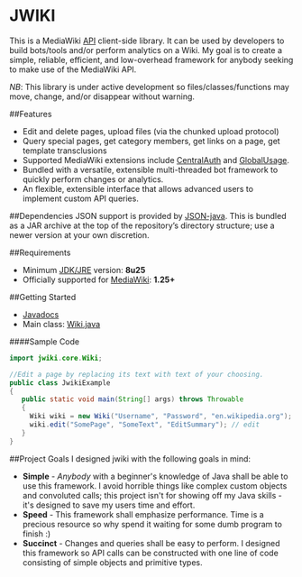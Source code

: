 JWIKI
=========
This is a MediaWiki [API](https://www.mediawiki.org/wiki/API:Main_page) client-side library.  It can be used by developers to build bots/tools and/or perform analytics on a Wiki.  My goal is to create a simple, reliable, efficient, and low-overhead framework for anybody seeking to make use of the MediaWiki API.

_NB_: This library is under active development so files/classes/functions may move, change, and/or disappear without warning.

##Features
* Edit and delete pages, upload files (via the chunked upload protocol)
* Query special pages, get category members, get links on a page, get template transclusions
* Supported MediaWiki extensions include [CentralAuth](https://www.mediawiki.org/wiki/Extension:CentralAuth) and [GlobalUsage](https://www.mediawiki.org/wiki/Extension:GlobalUsage).
* Bundled with a versatile, extensible multi-threaded bot framework to quickly perform changes or analytics.
* An flexible, extensible interface that allows advanced users to implement custom API queries.

##Dependencies
JSON support is provided by [JSON-java](https://github.com/douglascrockford/JSON-java).  This is bundled as a JAR archive at the top of the repository’s directory structure; use a newer version at your own discretion.

##Requirements
* Minimum [JDK/JRE](http://www.oracle.com/technetwork/java/javase/downloads/jdk8-downloads-2133151.html) version: **8u25**
* Officially supported for [MediaWiki](https://www.mediawiki.org/wiki/MediaWiki): **1.25+**

##Getting Started
* [Javadocs](http://fastily.github.io/jwiki/docs/jwiki/)
* Main class: [Wiki.java](https://github.com/fastily/jwiki/blob/master/src/jwiki/core/Wiki.java)

####Sample Code
```java
import jwiki.core.Wiki;

//Edit a page by replacing its text with text of your choosing.
public class JwikiExample
{
   public static void main(String[] args) throws Throwable
   {
     Wiki wiki = new Wiki("Username", "Password", "en.wikipedia.org"); // login
     wiki.edit("SomePage", "SomeText", "EditSummary"); // edit
   }
}
```

##Project Goals
I designed jwiki with the following goals in mind:

* **Simple** - _Anybody_ with a beginner's knowledge of Java shall be able to use this framework.  I avoid horrible things like complex custom objects and convoluted calls; this project isn't for showing off my Java skills - it's designed to save my users time and effort.
* **Speed** - This framework shall emphasize performance.  Time is a precious resource so why spend it waiting for some dumb program to finish :)
* **Succinct** - Changes and queries shall be easy to perform.  I designed this framework so API calls can be constructed with one line of code consisting of simple objects and primitive types.
